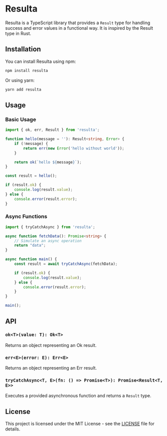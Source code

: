 # Resulta

Resulta is a TypeScript library that provides a `Result` type for handling success and error values in a functional way. It is inspired by the Result type in Rust.

## Installation

You can install Resulta using npm:

```sh
npm install resulta
```

Or using yarn:

```sh
yarn add resulta
```

## Usage

### Basic Usage

```ts
import { ok, err, Result } from 'resulta';

function hello(message = ''): Result<string, Error> {
    if (!message) {
        return err(new Error('hello without world'));
    }

    return ok(`hello ${message}`);
}

const result = hello();

if (result.ok) {
    console.log(result.value);
} else {
    console.error(result.error);
}
```

### Async Functions

```ts
import { tryCatchAsync } from 'resulta';

async function fetchData(): Promise<string> {
    // Simulate an async operation
    return "data";
}

async function main() {
    const result = await tryCatchAsync(fetchData);

    if (result.ok) {
        console.log(result.value);
    } else {
        console.error(result.error);
    }
}

main();
```

## API

### `ok<T>(value: T): Ok<T>`

Returns an object representing an Ok result.

### `err<E>(error: E): Err<E>`

Returns an object representing an Err result.

### `tryCatchAsync<T, E>(fn: () => Promise<T>): Promise<Result<T, E>>`

Executes a provided asynchronous function and returns a `Result` type.

## License

This project is licensed under the MIT License - see the [LICENSE](LICENSE) file for details.
